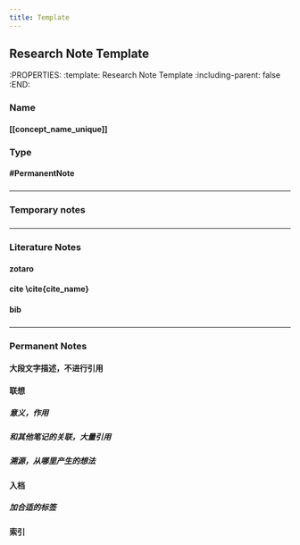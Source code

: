 ```yaml
---
title: Template
---
```


## Research Note Template
:PROPERTIES:
:template: Research Note Template
:including-parent: false
:END:
### Name
#### [[concept_name_unique]]
### Type
#### #PermanentNote
###
---
### Temporary notes
###
---
### Literature Notes
#### zotaro
#### cite \\cite{cite_name}
#### bib
###
---
### Permanent Notes
#### 大段文字描述，不进行引用
#### 联想
##### 意义，作用
##### 和其他笔记的关联，大量引用
##### 溯源，从哪里产生的想法
#### 入档
##### 加合适的标签
#### 索引
#####
